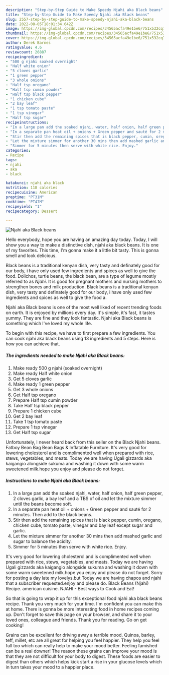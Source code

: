 ```yaml
---
description: "Step-by-Step Guide to Make Speedy Njahi aka Black beans"
title: "Step-by-Step Guide to Make Speedy Njahi aka Black beans"
slug: 2557-step-by-step-guide-to-make-speedy-njahi-aka-black-beans
date: 2022-08-05T18:01:34.642Z
image: https://img-global.cpcdn.com/recipes/34565acfa49e1be6/751x532cq70/njahi-aka-black-beans-recipe-main-photo.jpg
thumbnail: https://img-global.cpcdn.com/recipes/34565acfa49e1be6/751x532cq70/njahi-aka-black-beans-recipe-main-photo.jpg
cover: https://img-global.cpcdn.com/recipes/34565acfa49e1be6/751x532cq70/njahi-aka-black-beans-recipe-main-photo.jpg
author: Derek Barnes
ratingvalue: 4.6
reviewcount: 26887
recipeingredient:
- "500 g njahi soaked overnight"
- "Half white onion"
- "5 cloves garlic"
- "1 green pepper"
- "3 whole onions"
- "Half tsp oregano"
- "Half tsp cumin powder"
- "Half tsp black pepper"
- "1 chicken cube"
- "2 bay leaf"
- "1 tsp tomato paste"
- "1 tsp vinegar"
- "Half tsp sugar"
recipeinstructions:
- "In a large pan add the soaked njahi, water, half onion, half green pepper, 2 cloves garlic, a bay leaf and a TBS of oil and let the mixture simmer until the beans become soft."
- "In a separate pan heat oil + onions + Green pepper and sauté for 2 minutes. Then add to the black beans."
- "Stir then add the remaining spices that is black pepper, cumin, oregano, chicken cube, tomato paste, vinegar and bay leaf except sugar and garlic."
- "Let the mixture simmer for another 30 mins then add mashed garlic and sugar to balance the acidity."
- "Simmer for 5 minutes then serve with white rice. Enjoy."
categories:
- Recipe
tags:
- njahi
- aka
- black

katakunci: njahi aka black 
nutrition: 118 calories
recipecuisine: American
preptime: "PT31M"
cooktime: "PT47M"
recipeyield: "1"
recipecategory: Dessert

---
```



![Njahi aka Black beans](https://img-global.cpcdn.com/recipes/34565acfa49e1be6/751x532cq70/njahi-aka-black-beans-recipe-main-photo.jpg)

Hello everybody, hope you are having an amazing day today. Today, I will show you a way to make a distinctive dish, njahi aka black beans. It is one of my favorites. This time, I'm gonna make it a little bit tasty. This is gonna smell and look delicious.

Black beans is a traditional kenyan dish, very tasty and definately good for our body, i have only used few ingredients and spices as well to give the food. Dolichos, turtle beans, the black bean, are a type of legume mostly referred to as *Njahi*. It is good for pregnant mothers and nursing mothers to strengthen bones and milk production. Black beans is a traditional kenyan dish, very tasty and definately good for our body, i have only used few ingredients and spices as well to give the food a.

Njahi aka Black beans is one of the most well liked of recent trending foods on earth. It is enjoyed by millions every day. It's simple, it's fast, it tastes yummy. They are fine and they look fantastic. Njahi aka Black beans is something which I've loved my whole life.


To begin with this recipe, we have to first prepare a few ingredients. You can cook njahi aka black beans using 13 ingredients and 5 steps. Here is how you can achieve that.

<!--inarticleads1-->

##### The ingredients needed to make Njahi aka Black beans:

1. Make ready 500 g njahi (soaked overnight)
1. Make ready Half white onion
1. Get 5 cloves garlic
1. Make ready 1 green pepper
1. Get 3 whole onions
1. Get Half tsp oregano
1. Prepare Half tsp cumin powder
1. Take Half tsp black pepper
1. Prepare 1 chicken cube
1. Get 2 bay leaf
1. Take 1 tsp tomato paste
1. Prepare 1 tsp vinegar
1. Get Half tsp sugar


Unfortunately, I never heard back from this seller on the Black Njahi beans. Fatboy Bean Bag Bean Bags &amp; Inflatable Furniture. It&#39;s very good for lowering cholesterol and is complimented well when prepared with rice, stews, vegetables, and meats. Today we are having Ugali gizzards aka kaigangio alongside sukuma and washing it down with some warm sweetened milk.hope you enjoy and please do not forget. 

<!--inarticleads2-->

##### Instructions to make Njahi aka Black beans:

1. In a large pan add the soaked njahi, water, half onion, half green pepper, 2 cloves garlic, a bay leaf and a TBS of oil and let the mixture simmer until the beans become soft.
1. In a separate pan heat oil + onions + Green pepper and sauté for 2 minutes. Then add to the black beans.
1. Stir then add the remaining spices that is black pepper, cumin, oregano, chicken cube, tomato paste, vinegar and bay leaf except sugar and garlic.
1. Let the mixture simmer for another 30 mins then add mashed garlic and sugar to balance the acidity.
1. Simmer for 5 minutes then serve with white rice. Enjoy.


It&#39;s very good for lowering cholesterol and is complimented well when prepared with rice, stews, vegetables, and meats. Today we are having Ugali gizzards aka kaigangio alongside sukuma and washing it down with some warm sweetened milk.hope you enjoy and please do not forget. Sorry for posting a day late my lovelys.but Today we are having chapos and njahi that a subscriber requested.enjoy and please do. Black Beans (Njahi) Recipe. american cuisine. NJAHI - Best ways to Cook and Eat! 

So that is going to wrap it up for this exceptional food njahi aka black beans recipe. Thank you very much for your time. I'm confident you can make this at home. There is gonna be more interesting food in home recipes coming up. Don't forget to save this page on your browser, and share it to your loved ones, colleague and friends. Thank you for reading. Go on get cooking!

Grains can be excellent for driving away a terrible mood. Quinoa, barley, teff, millet, etc are all great for helping you feel happier. They help you feel full too which can really help to make your mood better. Feeling famished can be a real downer! The reason these grains can improve your mood is that they are not difficult for your body to digest. These foods are easier to digest than others which helps kick start a rise in your glucose levels which in turn takes your mood to a happier place.
